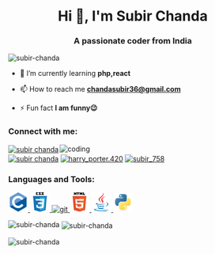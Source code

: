 <h1 align="center">Hi 👋, I'm Subir Chanda</h1>
<h3 align="center">A passionate coder from India</h3>

<p align="left"> <img src="https://komarev.com/ghpvc/?username=subir-chanda&label=Profile%20views&color=0e75b6&style=flat" alt="subir-chanda" /> </p>

- 🌱 I’m currently learning **php,react**

- 📫 How to reach me **chandasubir36@gmail.com**

- ⚡ Fun fact **I am funny😉**
<h3 align="left">Connect with me:</h3>
<img align="right" alt="coding" width="400" scr="https://steamuserimages-a.akamaihd.net/ugc/1631947648964785474/81CBA15178466DD47195A239232202E78987B714/?imw=637&imh=358&ima=fit&impolicy=Letterbox&imcolor=%23000000&letterbox=true">
<p align="left">
<a href="https://linkedin.com/in/subir chanda" target="blank"><img align="center" src="https://raw.githubusercontent.com/rahuldkjain/github-profile-readme-generator/master/src/images/icons/Social/linked-in-alt.svg" alt="subir chanda" height="30" width="40" /></a>
<a href="https://fb.com/subir chanda" target="blank"><img align="center" src="https://raw.githubusercontent.com/rahuldkjain/github-profile-readme-generator/master/src/images/icons/Social/facebook.svg" alt="subir chanda" height="30" width="40" /></a>
<a href="https://instagram.com/harry_porter.420" target="blank"><img align="center" src="https://raw.githubusercontent.com/rahuldkjain/github-profile-readme-generator/master/src/images/icons/Social/instagram.svg" alt="harry_porter.420" height="30" width="40" /></a>
<a href="https://www.codechef.com/users/subir_758" target="blank"><img align="center" src="https://cdn.jsdelivr.net/npm/simple-icons@3.1.0/icons/codechef.svg" alt="subir_758" height="30" width="40" /></a>
</p>

<h3 align="left">Languages and Tools:</h3>
<p align="left"> <a href="https://www.cprogramming.com/" target="_blank" rel="noreferrer"> <img src="https://raw.githubusercontent.com/devicons/devicon/master/icons/c/c-original.svg" alt="c" width="40" height="40"/> </a> <a href="https://www.w3schools.com/css/" target="_blank" rel="noreferrer"> <img src="https://raw.githubusercontent.com/devicons/devicon/master/icons/css3/css3-original-wordmark.svg" alt="css3" width="40" height="40"/> </a> <a href="https://git-scm.com/" target="_blank" rel="noreferrer"> <img src="https://www.vectorlogo.zone/logos/git-scm/git-scm-icon.svg" alt="git" width="40" height="40"/> </a> <a href="https://www.w3.org/html/" target="_blank" rel="noreferrer"> <img src="https://raw.githubusercontent.com/devicons/devicon/master/icons/html5/html5-original-wordmark.svg" alt="html5" width="40" height="40"/> </a> <a href="https://www.java.com" target="_blank" rel="noreferrer"> <img src="https://raw.githubusercontent.com/devicons/devicon/master/icons/java/java-original.svg" alt="java" width="40" height="40"/> </a> <a href="https://www.python.org" target="_blank" rel="noreferrer"> <img src="https://raw.githubusercontent.com/devicons/devicon/master/icons/python/python-original.svg" alt="python" width="40" height="40"/> </a> </p>

<p><img align="left" src="https://github-readme-stats.vercel.app/api/top-langs?username=subir-chanda&show_icons=true&locale=en&layout=compact" alt="subir-chanda" /></p>

<p>&nbsp;<img align="center" src="https://github-readme-stats.vercel.app/api?username=subir-chanda&show_icons=true&locale=en" alt="subir-chanda" /></p>

<p><img align="center" src="https://github-readme-streak-stats.herokuapp.com/?user=subir-chanda&" alt="subir-chanda" /></p>
